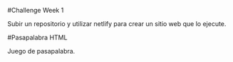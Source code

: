 #Challenge Week 1

Subir un repositorio y utilizar netlify para crear un sitio web que lo ejecute.

#Pasapalabra HTML

Juego de pasapalabra.
